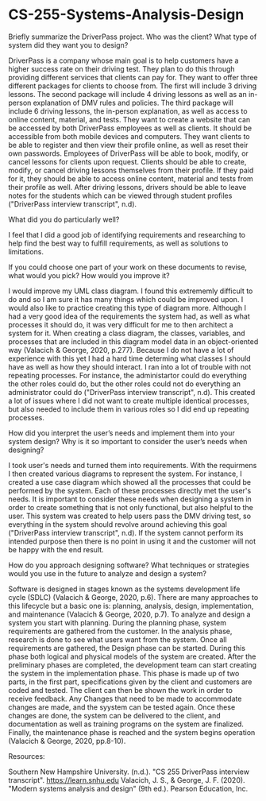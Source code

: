 # CS-255-Systems-Analysis-Design

Briefly summarize the DriverPass project. Who was the client? What type of system did they want you to design?

DriverPass is a company whose main goal is to help customers have a higher success rate on their driving test. They plan to do this through providing different services that clients can pay for. They want to offer three different packages for clients to choose from. The first will include 3 driving lessons. The second package will include 4 driving lessons as well as an in-person explanation of DMV rules and policies. The third package will include 6 driving lessons, the in-person explanation, as well as access to online content, material, and tests. They want to create a website that can be accessed by both DriverPass employees as well as clients. It should be accessible from both mobile devices and computers. They want clients to be able to register and then view their profile online, as well as reset their own passwords. Employees of DriverPass will be able to book, modify, or cancel lessons for clients upon request. Clients should be able to create, modify, or cancel driving lessons themselves from their profile. If they paid for it, they should be able to access online content, material and tests from their profile as well. After driving lessons, drivers should be able to leave notes for the students which can be viewed through student profiles ("DriverPass interview transcript", n.d). 

What did you do particularly well?

I feel that I did a good job of identifying requirements and researching to help find the best way to fulfill requirements, as well as solutions to limitations.  

If you could choose one part of your work on these documents to revise, what would you pick? How would you improve it?

I would improve my UML class diagram. I found this extrememly difficult to do and so I am sure it has many things which could be improved upon. I would also like to practice creating this type of diagram more. Although I had a very good idea of the requirements the system had, as well as what processes it should do, it was very difficult for me to then architect a system for it. When creating a class diagram, the classes, variables, and processes that are included in this diagram model data in an object-oriented way (Valacich & George, 2020, p.277). Because I do not have a lot of experience with this yet I had a hard time determing what classes I should have as well as how they should interact. I ran into a lot of trouble with not repeating processes. For instance, the administartor could do everything the other roles could do, but the other roles could not do everything an administrator could do ("DriverPass interview transcript", n.d). This created a lot of issues where I did not want to create multiple identical processes, but also needed to include them in various roles so I did end up repeating processes. 

How did you interpret the user’s needs and implement them into your system design? Why is it so important to consider the user’s needs when designing?

I took user's needs and turned them into requirements. With the requirmens I then created various diagrams to represent the system. For instance, I created a use case diagram which showed all the processes that could be performed by the system. Each of these processes directly met the user's needs. It is important to consider these needs when designing a system in order to create something that is not only functional, but also helpful to the user. This system was created to help users pass the DMV driving test, so everything in the system should revolve around achieving this goal ("DriverPass interview transcript", n.d). If the system cannot perform its intended purpose then there is no point in using it and the customer will not be happy with the end result.     

How do you approach designing software? What techniques or strategies would you use in the future to analyze and design a system?

Software is designed in stages known as the systems development life cycle (SDLC) (Valacich & George, 2020, p.6). There are many approaches to this lifecycle but a basic one is: planning, analysis, design, implementation, and maintenance (Valacich & George, 2020, p.7). To analyze and design a system you start with planning. During the planning phase, system requirements are gathered from the customer. In the analysis phase, research is done to see what users want from the system. Once all requirements are gathered, the Design phase can be started. During this phase both logical and physical models of the system are created. After the preliminary phases are completed, the development team can start creating the system in the implementation phase. This phase is made up of two parts, in the first part, specifications given by the client and customers are coded and tested. The client can then be shown the work in order to receive feedback. Any Changes that need to be made to accommodate changes are made, and the syystem can be tested again. Once these changes are done, the system can be delivered to the client, and documentation as well as training programs on the system are finalized. Finally, the maintenance phase is reached and the system begins operation (Valacich & George, 2020, pp.8-10).

Resources: 

Southern New Hampshire University. (n.d.). "CS 255 DriverPass interview transcript". https://learn.snhu.edu
Valacich, J. S., & George, J. F. (2020). "Modern systems analysis and design" (9th ed.). Pearson Education, Inc.
 
